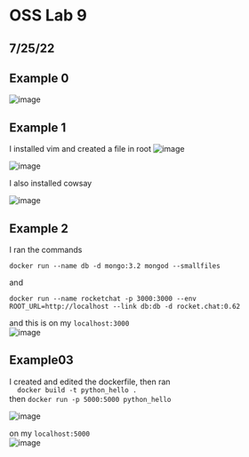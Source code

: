 # OSS Lab 9
## 7/25/22

## Example 0


![image](https://user-images.githubusercontent.com/57297201/181395149-03a74e29-0673-4fe0-a297-e3c2be9e6841.png)


## Example 1

I installed vim and created a file in root
![image](https://user-images.githubusercontent.com/57297201/181397139-ccd66c70-036a-4a9e-89de-6b8ed0b80de6.png)

![image](https://user-images.githubusercontent.com/57297201/181397161-91ce5519-edaa-4c13-ba4c-6df7a6fbe9e5.png)


I also installed cowsay 

![image](https://user-images.githubusercontent.com/57297201/181397663-bcae74b3-aee9-4900-b31e-0b87bd544912.png)


## Example 2

I ran the commands 

`docker run --name db -d mongo:3.2 mongod --smallfiles`

and 

`docker run --name rocketchat -p 3000:3000 --env ROOT_URL=http://localhost --link db:db -d rocket.chat:0.62`

and this is on my `localhost:3000`  
![image](https://user-images.githubusercontent.com/57297201/181398195-425c6e75-a626-4de4-a718-f25f937a6c40.png)

## Example03

I created and edited the dockerfile, then ran   
`  docker build -t python_hello .`   
then 
`docker run -p 5000:5000 python_hello`

![image](https://user-images.githubusercontent.com/57297201/181400432-933dfe69-10f4-4d7e-b842-58679cad85e1.png)


on my `localhost:5000`   
![image](https://user-images.githubusercontent.com/57297201/181400372-14a889b1-59fe-450e-b969-54adbd944887.png)






